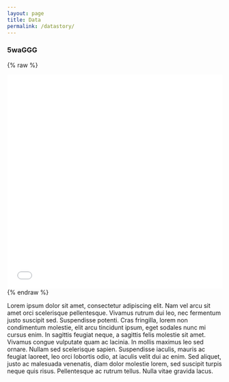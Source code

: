 ```yaml
---
layout: page
title: Data
permalink: /datastory/
---
```


### 5waGGG

{% raw %}
<iframe frameborder="no" border="0" marginwidth="0" marginheight="0" width="100%" height="500" src="../ressources/plot.html"></iframe>
{% endraw %}


Lorem ipsum dolor sit amet, consectetur adipiscing elit. Nam vel arcu sit amet orci scelerisque pellentesque. Vivamus rutrum dui leo, nec fermentum justo suscipit sed. Suspendisse potenti. Cras fringilla, lorem non condimentum molestie, elit arcu tincidunt ipsum, eget sodales nunc mi cursus enim. In sagittis feugiat neque, a sagittis felis molestie sit amet. Vivamus congue vulputate quam ac lacinia. In mollis maximus leo sed ornare. Nullam sed scelerisque sapien. Suspendisse iaculis, mauris ac feugiat laoreet, leo orci lobortis odio, at iaculis velit dui ac enim. Sed aliquet, justo ac malesuada venenatis, diam dolor molestie lorem, sed suscipit turpis neque quis risus. Pellentesque ac rutrum tellus. Nulla vitae gravida lacus.